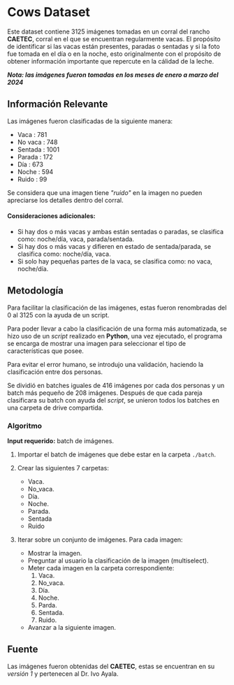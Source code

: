 # Cows Dataset

Este dataset contiene 3125 imágenes tomadas en un corral del rancho **CAETEC**, corral en el que se encuentran regularmente vacas. El propósito de identificar si las vacas están presentes, paradas o sentadas y si la foto fue tomada en el día o en la noche, esto originalmente con el propósito de obtener información importante que repercute en la cálidad de la leche.

***Nota: las imágenes fueron tomadas en los meses de enero a marzo del 2024***

## Información Relevante

Las imágenes fueron clasificadas de la siguiente manera:

* Vaca : 781
* No vaca : 748
* Sentada : 1001
* Parada : 172
* Día : 673
* Noche : 594
* Ruido : 99

Se considera que una imagen tiene *"ruido"* en la imagen no pueden apreciarse los detalles dentro del corral.

#### Consideraciones adicionales:
- Si hay dos o más vacas y ambas están sentadas o paradas, se clasifica como: noche/día, vaca, parada/sentada.
- Si hay dos o más vacas y difieren en estado de sentada/parada, se clasifica como: noche/día, vaca.
- Si solo hay pequeñas partes de la vaca, se clasifica como: no vaca, noche/día.

## Metodología

Para facilitar la clasificación de las imágenes, estas fueron renombradas del 0 al 3125 con la ayuda de un script.

Para poder llevar a cabo la clasificación de una forma más automatizada, se hizo uso de un *script* realizado en **Python**, una vez ejecutado, el programa se encarga de mostrar una imagen para seleccionar el tipo de características que posee.

Para evitar el error humano, se introdujo una validación, haciendo la clasificación entre dos personas.

Se dividió en batches iguales de 416 imágenes por cada dos personas y un batch más pequeño de 208 imágenes. Después de que cada pareja clasificara su batch con ayuda del *script*, se unieron todos los batches en una carpeta de drive compartida.

### Algoritmo

**Input requerido:** batch de imágenes.

1. Importar el batch de imágenes que debe estar en la carpeta `./batch`.

2. Crear las siguientes 7 carpetas:
   - Vaca.
   - No_vaca.
   - Día.
   - Noche.
   - Parada.
   - Sentada
   - Ruido

3. Iterar sobre un conjunto de imágenes. Para cada imagen:
   - Mostrar la imagen.
   - Preguntar al usuario la clasificación de la imagen (multiselect).
   - Meter cada imagen en la carpeta correspondiente:
     1. Vaca.
     2. No_vaca.
     3. Día.
     4. Noche.
     5. Parda.
     6. Sentada.
     7. Ruido.
   - Avanzar a la siguiente imagen.

## Fuente

Las imágenes fueron obtenidas del **CAETEC**, estas se encuentran en su *versión 1* y pertenecen al Dr. Ivo Ayala.
